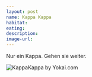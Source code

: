 ```yaml
---
layout: post
name: Kappa Kappa
habitat:
eating:
description:
image-url:
---
```


Nur ein Kappa. Gehen sie weiter.

![KappaKappa by Yokai.com](http://www.yokai.com/wp-content/uploads/sites/4/2013/06/001-kappa.jpg)

